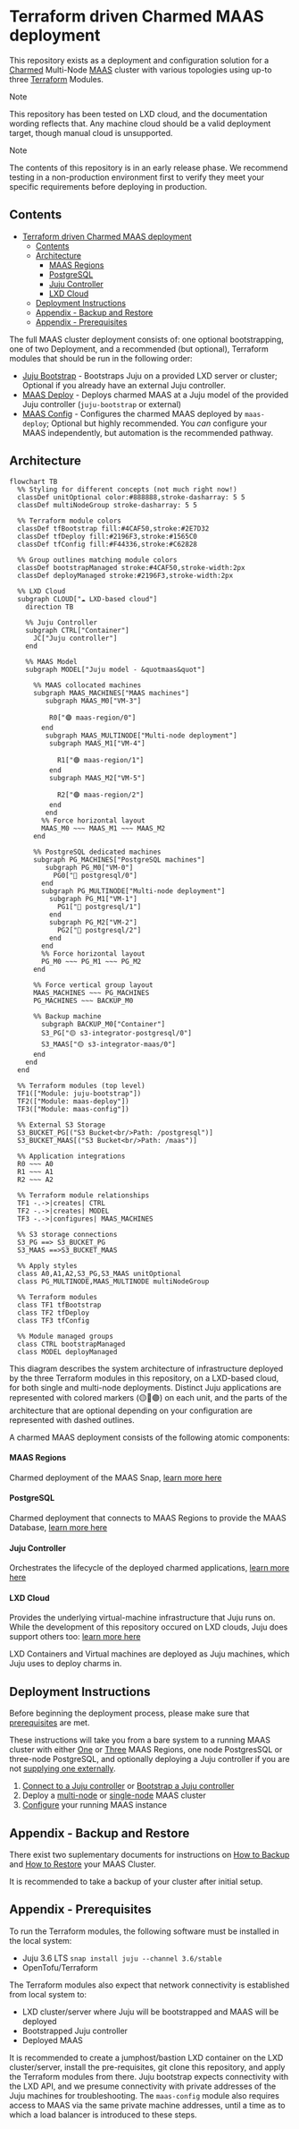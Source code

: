# Terraform driven Charmed MAAS deployment

This repository exists as a deployment and configuration solution for a [Charmed](https://juju.is/docs) Multi-Node [MAAS](https://canonical.com/maas/docs) cluster with various topologies using up-to three [Terraform](https://developer.hashicorp.com/terraform/docs) Modules.

> [!NOTE]
> This repository has been tested on LXD cloud, and the documentation wording reflects that. Any machine cloud should be a valid deployment target, though manual cloud is unsupported.

> [!NOTE]
> The contents of this repository is in an early release phase. We recommend testing in a non-production environment first to verify they meet your specific requirements before deploying in production.

## Contents

- [Terraform driven Charmed MAAS deployment](#terraform-driven-charmed-maas-deployment)
  - [Contents](#contents)
  - [Architecture](#architecture)
      - [MAAS Regions](#maas-regions)
      - [PostgreSQL](#postgresql)
      - [Juju Controller](#juju-controller)
      - [LXD Cloud](#lxd-cloud)
  - [Deployment Instructions](#deployment-instructions)
  - [Appendix - Backup and Restore](#appendix---backup-and-restore)
  - [Appendix - Prerequisites](#appendix---prerequisites)

The full MAAS cluster deployment consists of: one optional bootstrapping, one of two Deployment, and a recommended (but optional), Terraform modules that should be run in the following order:

- [Juju Bootstrap](./modules/juju-bootstrap) - Bootstraps Juju on a provided LXD server or cluster; Optional if you already have an external Juju controller.
- [MAAS Deploy](./modules/maas-deploy) - Deploys charmed MAAS at a Juju model of the provided Juju controller (`juju-bootstrap` or external)
- [MAAS Config](./modules/maas-config) - Configures the charmed MAAS deployed by `maas-deploy`; Optional but highly recommended. You *can* configure your MAAS independently, but automation is the recommended pathway.


## Architecture

```mermaid
flowchart TB
  %% Styling for different concepts (not much right now!)
  classDef unitOptional color:#888888,stroke-dasharray: 5 5
  classDef multiNodeGroup stroke-dasharray: 5 5

  %% Terraform module colors
  classDef tfBootstrap fill:#4CAF50,stroke:#2E7D32
  classDef tfDeploy fill:#2196F3,stroke:#1565C0
  classDef tfConfig fill:#F44336,stroke:#C62828

  %% Group outlines matching module colors
  classDef bootstrapManaged stroke:#4CAF50,stroke-width:2px
  classDef deployManaged stroke:#2196F3,stroke-width:2px

  %% LXD Cloud
  subgraph CLOUD["☁️ LXD-based cloud"]
    direction TB

    %% Juju Controller
    subgraph CTRL["Container"]
      JC["Juju controller"]
    end

    %% MAAS Model
    subgraph MODEL["Juju model - &quotmaas&quot"]

      %% MAAS collocated machines
      subgraph MAAS_MACHINES["MAAS machines"]
         subgraph MAAS_M0["VM-3"]

          R0["🟣 maas-region/0"]
        end
         subgraph MAAS_MULTINODE["Multi-node deployment"]
          subgraph MAAS_M1["VM-4"]

            R1["🟣 maas-region/1"]
          end
          subgraph MAAS_M2["VM-5"]

            R2["🟣 maas-region/2"]
          end
         end
        %% Force horizontal layout
        MAAS_M0 ~~~ MAAS_M1 ~~~ MAAS_M2
      end

      %% PostgreSQL dedicated machines
      subgraph PG_MACHINES["PostgreSQL machines"]
         subgraph PG_M0["VM-0"]
           PG0["🔵 postgresql/0"]
        end
        subgraph PG_MULTINODE["Multi-node deployment"]
          subgraph PG_M1["VM-1"]
            PG1["🔵 postgresql/1"]
          end
          subgraph PG_M2["VM-2"]
            PG2["🔵 postgresql/2"]
          end
        end
        %% Force horizontal layout
        PG_M0 ~~~ PG_M1 ~~~ PG_M2
      end

      %% Force vertical group layout
      MAAS_MACHINES ~~~ PG_MACHINES
      PG_MACHINES ~~~ BACKUP_M0

      %% Backup machine
        subgraph BACKUP_M0["Container"]
        S3_PG["🟡 s3-integrator-postgresql/0"]
        S3_MAAS["🟡 s3-integrator-maas/0"]
      end
    end
  end

  %% Terraform modules (top level)
  TF1(["Module: juju-bootstrap"])
  TF2(["Module: maas-deploy"])
  TF3(["Module: maas-config"])

  %% External S3 Storage
  S3_BUCKET_PG[("S3 Bucket<br/>Path: /postgresql")]
  S3_BUCKET_MAAS[("S3 Bucket<br/>Path: /maas")]

  %% Application integrations
  R0 ~~~ A0
  R1 ~~~ A1
  R2 ~~~ A2

  %% Terraform module relationships
  TF1 -.->|creates| CTRL
  TF2 -.->|creates| MODEL
  TF3 -.->|configures| MAAS_MACHINES

  %% S3 storage connections
  S3_PG ==> S3_BUCKET_PG
  S3_MAAS ==>S3_BUCKET_MAAS

  %% Apply styles
  class A0,A1,A2,S3_PG,S3_MAAS unitOptional
  class PG_MULTINODE,MAAS_MULTINODE multiNodeGroup

  %% Terraform modules
  class TF1 tfBootstrap
  class TF2 tfDeploy
  class TF3 tfConfig

  %% Module managed groups
  class CTRL bootstrapManaged
  class MODEL deployManaged
```
This diagram describes the system architecture of infrastructure deployed by the three Terraform modules in this repository, on a LXD-based cloud, for both single and multi-node deployments. Distinct Juju applications are represented with colored markers (🟡🔵🟣) on each unit, and the parts of the architecture that are optional depending on your configuration are represented with dashed outlines.


A charmed MAAS deployment consists of the following atomic components:

#### MAAS Regions
Charmed deployment of the MAAS Snap, [learn more here](https://charmhub.io/maas-region)

#### PostgreSQL
Charmed deployment that connects to MAAS Regions to provide the MAAS Database, [learn more here](https://canonical-charmed-postgresql.readthedocs-hosted.com/16/)

#### Juju Controller
Orchestrates the lifecycle of the deployed charmed applications, [learn more here](https://documentation.ubuntu.com/juju/3.6/reference/controller/)

#### LXD Cloud
Provides the underlying virtual-machine infrastructure that Juju runs on.
While the development of this repository occured on LXD clouds, Juju does support others too: [learn more here](https://documentation.ubuntu.com/juju/3.6/reference/cloud/)

LXD Containers and Virtual machines are deployed as Juju machines, which Juju uses to deploy charms in.


## Deployment Instructions

Before beginning the deployment process, please make sure that [prerequisites](#appendix---prerequisites) are met.

These instructions will take you from a bare system to a running MAAS cluster with either [One](./docs/how_to_deploy_single_node.md) or [Three](./docs/how_to_deploy_multi_node.md) MAAS Regions, one node PostgresSQL or three-node PostgreSQL, and optionally deploying a Juju controller if you are not [supplying one externally](./docs/how_to_deploy_to_a_bootstrapped_controller.md).

1. [Connect to a Juju controller](./docs/how_to_deploy_to_a_bootstrapped_controller.md) or [Bootstrap a Juju controller](./docs/how_to_bootstrap_juju.md)
2. Deploy a [multi-node](./docs/how_to_deploy_multi_node.md) or [single-node](./docs/how_to_deploy_single_node.md) MAAS cluster
3. [Configure](./docs/how_to_configure_maas.md) your running MAAS instance


## Appendix - Backup and Restore

There exist two suplementary documents for instructions on [How to Backup](./docs/how_to_backup.md) and [How to Restore](./docs/how_to_restore.md) your MAAS Cluster.

It is recommended to take a backup of your cluster after initial setup.


## Appendix - Prerequisites

To run the Terraform modules, the following software must be installed in the local system:

- Juju 3.6 LTS `snap install juju --channel 3.6/stable`
- OpenTofu/Terraform

The Terraform modules also expect that network connectivity is established from local system to:

- LXD cluster/server where Juju will be bootstrapped and MAAS will be deployed
- Bootstrapped Juju controller
- Deployed MAAS

It is recommended to create a jumphost/bastion LXD container on the LXD cluster/server, install the pre-requisites, git clone this repository, and apply the Terraform modules from there.
Juju bootstrap expects connectivity with the LXD API, and we presume connectivity with private addresses of the Juju machines for troubleshooting.
The `maas-config` module also requires access to MAAS via the same private machine addresses, until a time as to which a load balancer is introduced to these steps.
